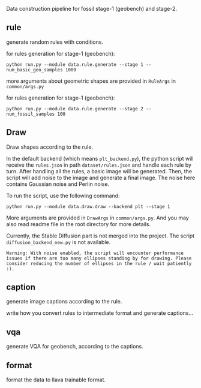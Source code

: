 Data construction pipeline for fossil stage-1 (geobench) and stage-2.

## rule

generate random rules with conditions.

for rules generation for stage-1 (geobench):

```shell
python run.py --module data.rule.generate --stage 1 --num_basic_geo_samples 1000
```

more arguments about geometric shapes are provided in `RuleArgs` in `common/args.py`

for rules generation for stage-1 (geobench):

```shell
python run.py --module data.rule.generate --stage 2 --num_fossil_samples 100
```

## Draw

Draw shapes according to the rule.

In the default backend (which means `plt_backend.py`), the python script will receive the `rules.json` in path `dataset/rules.json` and handle each rule by turn. After handling all the rules, a basic image will be generated. Then, the script will add noise to the image and generate a final image. The noise here contains Gaussian noise and Perlin noise.

To run the script, use the following command:
```shell
python run.py --module data.draw.draw --backend plt --stage 1
```

More arguments are provided in `DrawArgs` in `common/args.py`. And you may also read readme file in the root directory for more details.

Currently, the Stable Diffusion part is not merged into the project. The script `diffusion_backend_new.py` is not available.

```
Warning: With noise enabled, the script will encounter performance issues if there are too many ellipses standing by for drawing. Please consider reducing the number of ellipses in the rule / wait patiently :).
```

## caption

generate image captions according to the rule.

write how you convert rules to intermediate format and generate captions...

## vqa

generate VQA for geobench, according to the captions.

## format

format the data to llava trainable format.
